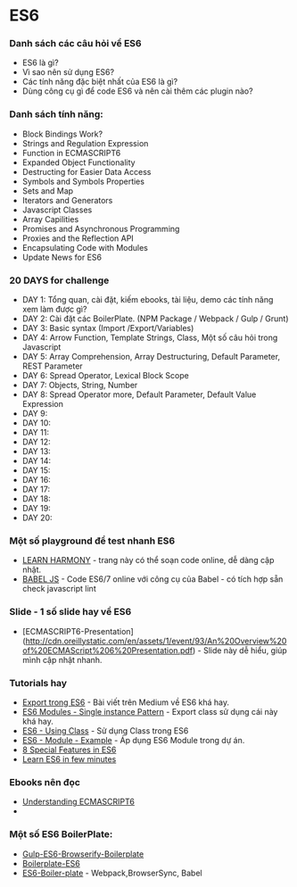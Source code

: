 # ES6

### Danh sách các câu hỏi về ES6
* ES6 là gì?
* Vì sao nên sử dụng ES6?
* Các tính năng đặc biệt nhất của ES6 là gì?
* Dùng công cụ gì để code ES6 và nên cài thêm các plugin nào?

### Danh sách tính năng:
* Block Bindings Work?
* Strings and Regulation Expression
* Function in ECMASCRIPT6
* Expanded Object Functionality
* Destructing for Easier Data Access
* Symbols and Symbols Properties
* Sets and Map
* Iterators and Generators
* Javascript Classes
* Array Capilities
* Promises and Asynchronous Programming
* Proxies and the Reflection API
* Encapsulating Code with Modules
* Update News for ES6

### 20 DAYS for challenge
* DAY 1: Tổng quan, cài đặt, kiếm ebooks, tài liệu, demo các tính năng xem làm được gì?
* DAY 2: Cài đặt các BoilerPlate. (NPM Package / Webpack / Gulp / Grunt)
* DAY 3: Basic syntax (Import /Export/Variables)
* DAY 4: Arrow Function, Template Strings, Class, Một số câu hỏi trong Javascript
* DAY 5: Array Comprehension, Array Destructuring, Default Parameter, REST Parameter
* DAY 6: Spread Operator, Lexical Block Scope
* DAY 7: Objects, String, Number
* DAY 8: Spread Operator more, Default Parameter, Default Value Expression
* DAY 9:
* DAY 10:
* DAY 11:
* DAY 12:
* DAY 13:
* DAY 14:
* DAY 15:
* DAY 16:
* DAY 17:
* DAY 18:
* DAY 19:
* DAY 20:


### Một số playground để test nhanh ES6
* [LEARN HARMONY](http://learnharmony.org/#/) - trang này có thể soạn code online, dễ dàng cập nhật.
* [BABEL JS](https://babeljs.io/repl/#?babili=false&evaluate=true&lineWrap=false&presets=es2015%2Creact%2Cstage-2&targets=&browsers=&builtIns=false&code=let%20a%20%3D%200%3B%0A%0Aconsole.log(t)%3B) - Code ES6/7 online với công cụ của Babel - có tích hợp sẵn check javascript lint

### Slide - 1 số slide hay về ES6
* [ECMASCRIPT6-Presentation] (http://cdn.oreillystatic.com/en/assets/1/event/93/An%20Overview%20of%20ECMAScript%206%20Presentation.pdf) - Slide này dễ hiểu, giúp mình cập nhật nhanh.

### Tutorials hay
* [Export trong ES6](https://medium.com/@timoxley/named-exports-as-the-default-export-api-670b1b554f65) - Bài viết trên Medium về ES6 khá hay.
* [ES6 Modules - Single instance Pattern](https://k94n.com/es6-modules-single-instance-pattern) - Export class sử dụng cái này khá hay.
* [ES6 - Using Class](https://scotch.io/tutorials/better-javascript-with-es6-pt-ii-a-deep-dive-into-classes) - Sử dụng Class trong ES6
* [ES6 - Module - Example](http://javascript.tutorialhorizon.com/2015/06/23/es6-modules-examples/) - Áp dụng ES6 Module trong dự án.
* [8 Special Features in ES6](https://blog.jscrambler.com/8-awesome-es6-features/)
* [Learn ES6 in few minutes](https://www.frontendjournal.com/javascript-es6-learn-important-features-in-a-few-minutes/)

### Ebooks nên đọc
* [Understanding ECMASCRIPT6](https://leanpub.com/understandinges6/read)
* [You don't know JS ES6 & Beyond]: (https://github.com/nvminhtu/LearnES6/blob/master/ebooks/you-dont-know-js-es6-beyond-1st-kyle-simpson.pdf)

### Một số ES6 BoilerPlate:
* [Gulp-ES6-Browserify-Boilerplate](https://github.com/nvminhtu/gulp-es6-browserify-boilerplate)
* [Boilerplate-ES6](https://github.com/stefanwalther/boilerplate-es6)
* [ES6-Boiler-plate](https://github.com/timwis/es6-boilerplate/issues) - Webpack,BrowserSync, Babel
